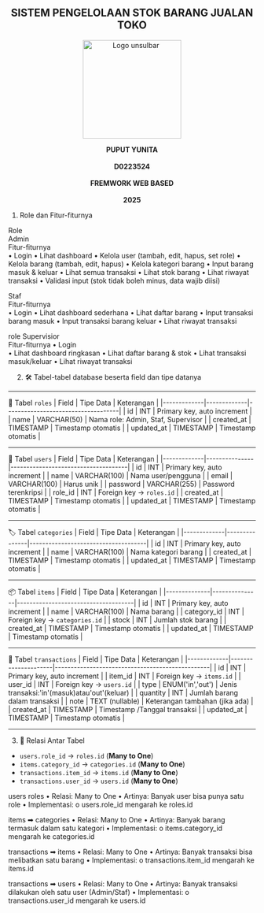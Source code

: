 <h2 align="center">SISTEM PENGELOLAAN STOK BARANG JUALAN TOKO</h2>



<p align="center">
  <img src="https://github.com/user-attachments/assets/b3088b20-7691-4817-a7fc-00c03144bc15" alt="Logo unsulbar" width="200"/>
</p>


<p align="center">
  <strong>PUPUT YUNITA</strong><br/><br/>
  <strong>D0223524</strong><br/><br/>
  <strong>FREMWORK WEB BASED</strong><br/><br/>
  <strong>2025</strong>
</p>




1. Role dan Fitur-fiturnya

Role	
Admin	
Fitur-fiturnya                       
•	Login
•	Lihat dashboard
•	Kelola user (tambah, edit, hapus, set role)
•	Kelola barang (tambah, edit, hapus)
•	Kelola kategori barang
•	Input barang masuk & keluar
•	Lihat semua transaksi
•	Lihat stok barang
•	Lihat riwayat transaksi
•	Validasi input (stok tidak boleh minus, data wajib diisi)


Staf                        	
Fitur-fiturnya                                
•	Login
•	Lihat dashboard sederhana
•	Lihat daftar barang
•	Input transaksi barang masuk
•	Input transaksi barang keluar
•	Lihat riwayat transaksi

role
Supervisior	                   
Fitur-fiturnya
•	Login                              
•	Lihat dashboard ringkasan
•	Lihat daftar barang & stok
•	Lihat transaksi masuk/keluar
•	Lihat riwayat transaksi

 
2. 🛠️ Tabel-tabel database beserta field dan tipe datanya

---

 🧑 Tabel `roles`
| Field       | Tipe Data   | Keterangan                         |
|-------------|-------------|------------------------------------|
| id          | INT         | Primary key, auto increment        |
| name        | VARCHAR(50) | Nama role: Admin, Staf, Supervisor |
| created_at  | TIMESTAMP   | Timestamp otomatis                 |
| updated_at  | TIMESTAMP   | Timestamp otomatis                 |

---

 👤 Tabel `users`
| Field       | Tipe Data     | Keterangan                          |
|-------------|---------------|-------------------------------------|
| id          | INT           | Primary key, auto increment         |
| name        | VARCHAR(100)  | Nama user/pengguna                  |
| email       | VARCHAR(100)  | Harus unik                          |
| password    | VARCHAR(255)  | Password terenkripsi                |
| role_id     | INT           | Foreign key → `roles.id`            |
| created_at  | TIMESTAMP     | Timestamp otomatis                  |
| updated_at  | TIMESTAMP     | Timestamp otomatis                  |

---

🏷️ Tabel `categories`
| Field       | Tipe Data     | Keterangan                          |
|-------------|---------------|-------------------------------------|
| id          | INT           | Primary key, auto increment         |
| name        | VARCHAR(100)  | Nama kategori barang                |
| created_at  | TIMESTAMP     | Timestamp otomatis                  |
| updated_at  | TIMESTAMP     | Timestamp otomatis                  |

---

📦 Tabel `items`
| Field        | Tipe Data     | Keterangan                          |
|--------------|---------------|-------------------------------------|
| id           | INT           | Primary key, auto increment         |
| name         | VARCHAR(100)  | Nama barang                         |
| category_id  | INT           | Foreign key → `categories.id`       |
| stock        | INT           | Jumlah stok barang                  |
| created_at   | TIMESTAMP     | Timestamp otomatis                  |
| updated_at   | TIMESTAMP     | Timestamp otomatis                  |

---
 🔄 Tabel `transactions`
| Field       | Tipe Data           | Keterangan                                      |
|-------------|---------------------|-------------------------------------------------|
| id          | INT                 | Primary key, auto increment                     |
| item_id     | INT                 | Foreign key → `items.id`                        |
| user_id     | INT                 | Foreign key → `users.id`                        |
| type        | ENUM('in','out')    | Jenis transaksi:'in'(masuk)atau'out'(keluar)    |
| quantity    | INT                 | Jumlah barang dalam transaksi                   |
| note        | TEXT (nullable)     | Keterangan tambahan (jika ada)                  |
| created_at  | TIMESTAMP           | Timestamp /Tanggal transaksi                    |
| updated_at  | TIMESTAMP           | Timestamp otomatis                              |

---

3. 🔗 Relasi Antar Tabel

- `users.role_id` → `roles.id` (**Many to One**)
- `items.category_id` → `categories.id` (**Many to One**)
- `transactions.item_id` → `items.id` (**Many to One**)
- `transactions.user_id` → `users.id` (**Many to One**)

users  roles
•	Relasi: Many to One
•	Artinya: Banyak user bisa punya satu role
•	Implementasi:
o	users.role_id mengarah ke roles.id

items ➡ categories
•	Relasi: Many to One
•	Artinya: Banyak barang termasuk dalam satu kategori
•	Implementasi:
o	items.category_id mengarah ke categories.id

transactions ➡ items
•	Relasi: Many to One
•	Artinya: Banyak transaksi bisa melibatkan satu barang
•	Implementasi:
o	transactions.item_id mengarah ke items.id

transactions ➡ users
•	Relasi: Many to One
•	Artinya: Banyak transaksi dilakukan oleh satu user (Admin/Staf)
•	Implementasi:
o	transactions.user_id mengarah ke users.id
